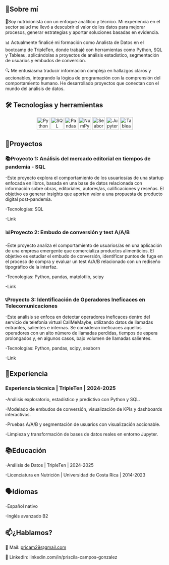 ## 🧠Sobre mí

🍓Soy nutricionista con un enfoque analítico y técnico. Mi experiencia en el sector salud me llevó a descubrir el valor de los datos para mejorar procesos, generar estrategias y aportar soluciones basadas en evidencia.

📊 Actualmente finalicé mi formación como Analista de Datos en el bootcamp de TripleTen, donde trabajé con herramientas como Python, SQL y Tableau, aplicándolas a proyectos de análisis estadístico, segmentación de usuarios y embudos de conversión.

🔍 Me entusiasma traducir información compleja en hallazgos claros y accionables, integrando la lógica de programación con la comprensión del comportamiento humano. He desarrollado proyectos que conectan con el mundo del análisis de datos.

## 🛠️ Tecnologías y herramientas

<p align="center">
  <img src="https://cdn.jsdelivr.net/gh/devicons/devicon/icons/python/python-original.svg" height="40" alt="Python"/>
  <img src="https://cdn.jsdelivr.net/gh/devicons/devicon/icons/sqlite/sqlite-original.svg" height="40" alt="SQL"/>
  <img src="https://cdn.jsdelivr.net/gh/devicons/devicon/icons/pandas/pandas-original.svg" height="40" alt="Pandas"/>
  <img src="https://cdn.jsdelivr.net/gh/devicons/devicon/icons/numpy/numpy-original.svg" height="40" alt="NumPy"/>
  <img src="https://cdn.jsdelivr.net/gh/devicons/devicon/icons/seaborn/seaborn-original.svg" height="40" alt="Seaborn"/>
  <img src="https://cdn.jsdelivr.net/gh/devicons/devicon/icons/jupyter/jupyter-original.svg" height="40" alt="Jupyter Notebook"/>
  <img src="https://cdn.jsdelivr.net/gh/devicons/devicon/icons/tableau/tableau-original.svg" height="40" alt="Tableau"/>
</p>

## 📁Proyectos
### 📚Proyecto 1: Análisis del mercado editorial en tiempos de pandemia - SQL
-Este proyecto explora el comportamiento de los usuarios/as de una startup enfocada en libros, basada en una base de datos relacionada con información sobre obras, editoriales, autores/as, calificaciones y reseñas. El objetivo es generar insights que aporten valor a una propuesta de producto digital post-pandemia.

-Tecnologías: SQL 

-Link

### 📊Proyecto 2: Embudo de conversión y test A/A/B
-Este proyecto analiza el comportamiento de usuarios/as en una aplicación de una empresa emergente que comercializa productos alimenticios. El objetivo es estudiar el embudo de conversión, identificar puntos de fuga en el proceso de compra y evaluar un test A/A/B relacionado con un rediseño tipográfico de la interfaz.

-Tecnologías: Python, pandas, matplotlib, scipy 

-Link

### 📞Proyecto 3: Identificación de Operadores Ineficaces en Telecomunicaciones
-Este análisis se enfoca en detectar operadores ineficaces dentro del servicio de telefonía virtual CallMeMaybe, utilizando datos de llamadas entrantes, salientes e internas. Se consideran ineficaces aquellos operadores con un alto número de llamadas perdidas, tiempos de espera prolongados y, en algunos casos, bajo volumen de llamadas salientes.

-Tecnologías: Python, pandas, scipy, seaborn

-Link

## 🌟Experiencia
### Experiencia técnica | TripleTen | 2024-2025
-Análisis exploratorio, estadístico y predictivo con Python y SQL. 

-Modelado de embudos de conversión, visualización de KPIs y dashboards interactivos.

-Pruebas A/A/B y segmentación de usuarios con visualización accionable.

-Limpieza y transformación de bases de datos reales en entorno Jupyter.

## 📚Educación
-Análisis de Datos | TripleTen | 2024-2025

-Licenciatura en Nutrición | Universidad de Costa Rica | 2014-2023

## 🗣️Idiomas
-Español nativo

-Inglés avanzado B2

## 📫¿Hablamos?
💌 Mail: pricam29@gmail.com

💼 LinkedIn: linkedin.com/in/priscila-campos-gonzalez
